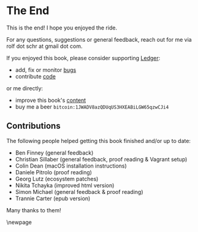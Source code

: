 
# The End #

This is the end!
I hope you enjoyed the ride.

For any questions, suggestions or general feedback, reach out for me via rolf dot schr at gmail dot com.

If you enjoyed this book, please consider supporting [Ledger](http://ledger-cli.org/contribute.html):

* add, fix or monitor [bugs](http://bugs.ledger-cli.org)
* contribute [code](https://github.com/ledger)

or me directly:

* improve this book's [content](https://github.com/rolfschr/GSWL-book)
* buy me a beer ``bitcoin:1JWADV8azQDUqUS3HXEABiLGW65qzwCJi4``

## Contributions ##

The following people helped getting this book finished and/or up to date:

* Ben Finney (general feedback)
* Christian Sillaber (general feedback, proof reading & Vagrant setup)
* Colin Dean (macOS installation instructions)
* Daniele Pitrolo (proof reading)
* Georg Lutz (ecosystem patches)
* Nikita Tchayka (improved html version)
* Simon Michael (general feedback & proof reading)
* Trannie Carter (epub version)

Many thanks to them!

\newpage
